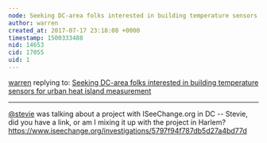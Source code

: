 ```yaml
---
node: Seeking DC-area folks interested in building temperature sensors for urban heat island measurement
author: warren
created_at: 2017-07-17 23:18:08 +0000
timestamp: 1500333488
nid: 14653
cid: 17055
uid: 1
---
```




[warren](../profile/warren) replying to: [Seeking DC-area folks interested in building temperature sensors for urban heat island measurement](../notes/carohowe/07-14-2017/seeking-dc-area-folks-interested-in-building-temperature-sensors-for-urban-heat-island-measurement)

----
[@stevie](/profile/stevie) was talking about a project with ISeeChange.org in DC -- Stevie, did you have a link, or am I mixing it up with the project in Harlem? https://www.iseechange.org/investigations/5797f94f787db5d27a4bd77d